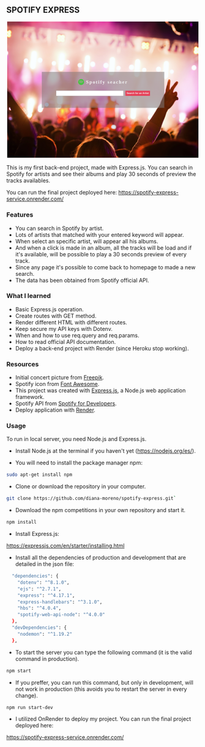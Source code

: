 ## SPOTIFY EXPRESS

<p align="center">
  <img src="./img/spotify-express.png" width="500">
</p>

This is my first back-end project, made with Express.js. You can search in Spotify for artists and see their albums and play 30 seconds of preview the tracks availables.

You can run the final project deployed here: https://spotify-express-service.onrender.com/

### **Features**

- You can search in Spotify by artist.
- Lots of artists that matched with your entered keyword will appear.
- When select an specific artist, will appear all his albums.
- And when a click is made in an album, all the tracks will be load and if it's available, will be possible to play a 30 seconds preview of every track.
- Since any page it's possible to come back to homepage to made a new search.
- The data has been obtained from Spotify official API.

### **What I learned**

- Basic Express.js operation.
- Create routes with GET method.
- Render different HTML with different routes.
- Keep secure my API keys with Dotenv.
- When and how to use req.query and req.params.
- How to read official API documentation.
- Deploy a back-end project with Render (since Heroku stop working).

### **Resources**

- Initial concert picture from [Freepik](https://www.freepik.es).
- Spotify icon from [Font Awesome](https://fontawesome.com/icons?d=gallery).
- This project was created with [Express.js](http://expressjs.com/), a Node.js web application framework.
- Spotify API from [Spotify for Developers](https://developer.spotify.com).
- Deploy application with [Render](https://render.com).

### **Usage**

To run in local server, you need Node.js and Express.js.

- Install Node.js at the terminal if you haven't yet (https://nodejs.org/es/).

- You will need to install the package manager npm:

```bash
sudo apt-get install npm
```

- Clone or download the repository in your computer.

```bash
git clone https://github.com/diana-moreno/spotify-express.git`
```

- Download the npm competitions in your own repository and start it.

```bash
npm install
```

- Install Express.js:

https://expressjs.com/en/starter/installing.html

- Install all the dependencies of production and development that are detailed in the json file:

```bash
  "dependencies": {
    "dotenv": "^8.1.0",
    "ejs": "^2.7.1",
    "express": "^4.17.1",
    "express-handlebars": "^3.1.0",
    "hbs": "^4.0.4",
    "spotify-web-api-node": "^4.0.0"
  },
  "devDependencies": {
    "nodemon": "^1.19.2"
  },
```

- To start the server you can type the following command (it is the valid command in production).

```bash
npm start
```

- If you preffer, you can run this command, but only in development, will not work in production (this avoids you to restart the server in every change).

```bash
npm run start-dev
```

- I utilized OnRender to deploy my project. You can run the final project deployed here:

https://spotify-express-service.onrender.com/
